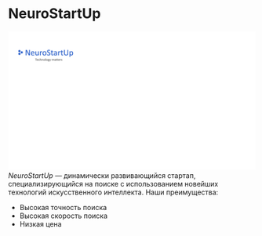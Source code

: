 # NeuroStartUp
![](./logo.png)
*NeuroStartUp* — динамически развивающийся стартап, специализирующийся на поиске с использованием 
 новейших технологий искусственного интеллекта.
 Наши преимущества:
* Высокая точность поиска
* Высокая скорость поиска
* Низкая цена